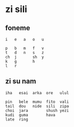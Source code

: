 # zi sili

## foneme

    i   e   a   o   u
    
    p   b   m   f   v
    t   d   n   s   z
    ch  j       sh  y
    k   g       h
    l   r

## zi su nam

    iha   esai  arka  ore   ulul
    
    pin   bele  mumu  fito  vali
    tail  dou   nide  sili  zipa
    choi  jara        shush yezi
    kudi  guma        hava
    late  ring
